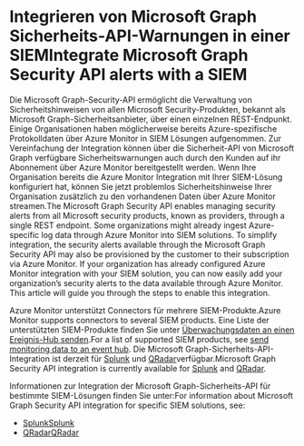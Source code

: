 # <a name="integrate-microsoft-graph-security-api-alerts-with-a-siem"></a><span data-ttu-id="f75ce-101">Integrieren von Microsoft Graph Sicherheits-API-Warnungen in einer SIEM</span><span class="sxs-lookup"><span data-stu-id="f75ce-101">Integrate Microsoft Graph Security API alerts with a SIEM</span></span>

<span data-ttu-id="f75ce-p101">Die Microsoft Graph-Security-API ermöglicht die Verwaltung von Sicherheitshinweisen von allen Microsoft Security-Produkten, bekannt als Microsoft Graph-Sicherheitsanbieter, über einen einzelnen REST-Endpunkt. Einige Organisationen haben möglicherweise bereits Azure-spezifische Protokolldaten über Azure Monitor in SIEM Lösungen aufgenommen. Zur Vereinfachung der Integration können über die Sicherheit-API von Microsoft Graph verfügbare Sicherheitswarnungen auch durch den Kunden auf ihr Abonnement über Azure Monitor bereitgestellt werden. Wenn Ihre Organisation bereits die Azure Monitor Integration mit Ihrer SIEM-Lösung konfiguriert hat, können Sie jetzt problemlos Sicherheitshinweise Ihrer Organisation zusätzlich zu den vorhandenen Daten über Azure Monitor streamen.</span><span class="sxs-lookup"><span data-stu-id="f75ce-p101">The Microsoft Graph Security API enables managing security alerts from all Microsoft security products, known as providers, through a single REST endpoint. Some organizations might already ingest Azure-specific log data through Azure Monitor into SIEM solutions. To simplify integration, the security alerts available through the Microsoft Graph Security API may also be provisioned by the customer to their subscription via Azure Monitor. If your organization has already configured Azure Monitor integration with your SIEM solution, you can now easily add your organization’s security alerts to the data available through Azure Monitor. This article will guide you through the steps to enable this integration.</span></span>

<span data-ttu-id="f75ce-106">Azure Monitor unterstützt Connectors für mehrere SIEM-Produkte.</span><span class="sxs-lookup"><span data-stu-id="f75ce-106">Azure Monitor supports connectors to several SIEM products.</span></span> <span data-ttu-id="f75ce-107">Eine Liste der unterstützten SIEM-Produkte finden Sie unter [Überwachungsdaten an einen Ereignis-Hub senden](https://docs.microsoft.com/en-us/azure/monitoring-and-diagnostics/monitor-stream-monitoring-data-event-hubs#what-can-i-do-with-the-monitoring-data-being-sent-to-my-event-hub).</span><span class="sxs-lookup"><span data-stu-id="f75ce-107">For a list of supported SIEM products, see [send monitoring data to an event hub](https://docs.microsoft.com/en-us/azure/monitoring-and-diagnostics/monitor-stream-monitoring-data-event-hubs#what-can-i-do-with-the-monitoring-data-being-sent-to-my-event-hub).</span></span> <span data-ttu-id="f75ce-108">Die Microsoft Graph-Sicherheits-API-Integration ist derzeit für [Splunk](https://splunkbase.splunk.com/) und [QRadar](https://www.ibm.com/us-en/marketplace/ibm-qradar-siem)verfügbar.</span><span class="sxs-lookup"><span data-stu-id="f75ce-108">Microsoft Graph Security API integration is currently available for [Splunk](https://splunkbase.splunk.com/) and [QRadar](https://www.ibm.com/us-en/marketplace/ibm-qradar-siem).</span></span>

<span data-ttu-id="f75ce-109">Informationen zur Integration der Microsoft Graph-Sicherheits-API für bestimmte SIEM-Lösungen finden Sie unter:</span><span class="sxs-lookup"><span data-stu-id="f75ce-109">For information about Microsoft Graph Security API integration for specific SIEM solutions, see:</span></span>

- [<span data-ttu-id="f75ce-110">Splunk</span><span class="sxs-lookup"><span data-stu-id="f75ce-110">Splunk</span></span>](security-splunk-siemintegration.md)
- [<span data-ttu-id="f75ce-111">QRadar</span><span class="sxs-lookup"><span data-stu-id="f75ce-111">QRadar</span></span>](security-qradar-siemintegration.md)

